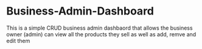 # Business-Admin-Dashboard
This is a simple CRUD business admin dashbaord that allows the business owner (admin) can view all the products they sell as well as add, remve and edit them
